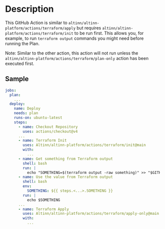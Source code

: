 # Description

This GitHub Action is similar to `altinn/altinn-platform/actions/terraform/apply` but requires `altinn/altinn-platform/actions/terraform/init` to be run first. This allows you, for example, to run `terraform output` commands you might need before running the Plan.

Note: Similar to the other action, this action will not run unless the `altinn/altinn-platform/actions/terraform/plan-only` action has been executed first.


## Sample
```yaml
jobs:
  plan:
    ...
  deploy:
    name: Deploy
    needs: plan
    runs-on: ubuntu-latest
    steps:
      - name: Checkout Repository
        uses: actions/checkout@v4
      ...
      - name: Terraform Init
        uses: Altinn/altinn-platform/actions/terraform/init@main
        with:
          ...
      - name: Get something from Terraform output
        shell: bash
        run: |
          echo "SOMETHING=$(terraform output -raw something)" >> "$GITHUB_OUTPUT"
      - name: Use the value from Terraform output
        shell: bash
        env:
          SOMETHING: ${{ steps.<...>.SOMETHING }}
        run: |
          echo $SOMETHING
      ...
      - name: Terraform Apply
        uses: Altinn/altinn-platform/actions/terraform/apply-only@main
        with:
          ...
```
